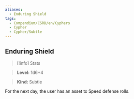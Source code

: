 ```yaml
---
aliases:
  - Enduring Shield
tags:
  - Compendium/CSRD/en/Cyphers
  - Cypher
  - Cypher/Subtle
---
```

  
    
## Enduring Shield    
>[!info] Stats    
> **Level:** 1d6+4    
> **Kind:** Subtle  
    
For the next day, the user has an asset to Speed defense rolls.